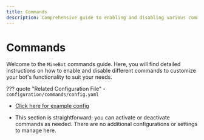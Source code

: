 ```yaml
---
title: Commands
description: Comprehensive guide to enabling and disabling various commands in `MineBot`.
---
```


# Commands

Welcome to the `MineBot` commands guide. Here, you will find detailed instructions on how to enable and disable different commands to customize your bot's functionality to suit your needs.

??? quote "Related Configuration File"
    - `configuration/commands/config.yaml`

- [Click here for example config](../../examples/configuration/commands.md)

- This section is straightforward: you can activate or deactivate commands as needed. There are no additional configurations or settings to manage here.